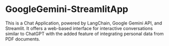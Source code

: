 # GoogleGemini-StreamlitApp
This is a Chat Application, powered by LangChain, Google Gemini API, and Streamlit. It offers a web-based interface for interactive conversations similar to ChatGPT with the added feature of integrating personal data from PDF documents.
